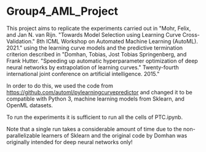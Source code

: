 # Group4_AML_Project
This project aims to replicate the experiments carried out in "Mohr, Felix, and Jan N. van Rijn. "Towards Model Selection using Learning Curve Cross-Validation." 8th ICML Workshop on Automated Machine Learning (AutoML). 2021." using the learning curve models and the predictive termination criterion described in "Domhan, Tobias, Jost Tobias Springenberg, and Frank Hutter. "Speeding up automatic hyperparameter optimization of deep neural networks by extrapolation of learning curves." Twenty-fourth international joint conference on artificial intelligence. 2015."

In order to do this, we used the code from https://github.com/automl/pylearningcurvepredictor and changed it to be compatible with Python 3, machine learning models from Sklearn, and OpenML datasets.

To run the experiments it is sufficient to run all the cells of PTC.ipynb.

Note that a single run takes a considerable amount of time due to the non-parallelizable learners of Sklearn and the original code by Domhan was originally intended for deep neural networks only!

